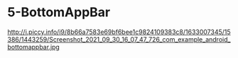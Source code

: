 # 5-BottomAppBar

http://i.piccy.info/i9/8b66a7583e69bf6bee1c9824109383c8/1633007345/15386/1443259/Screenshot_2021_09_30_16_07_47_726_com_example_android_bottomappbar.jpg
